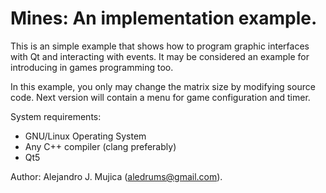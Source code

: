 # Mines: An implementation example.

This is an simple example that shows how to program graphic interfaces with
Qt and interacting with events. It may be considered an example for
introducing in games programming too.

In this example, you only may change the matrix size by modifying source code. Next version will contain a menu for game configuration and timer.

System requirements:

- GNU/Linux Operating System
- Any C++ compiler (clang preferably)
- Qt5

Author: Alejandro J. Mujica (aledrums@gmail.com).
